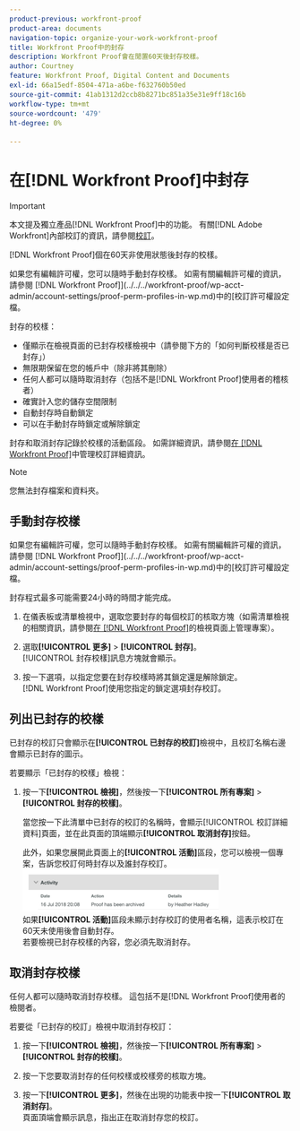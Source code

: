 ```yaml
---
product-previous: workfront-proof
product-area: documents
navigation-topic: organize-your-work-workfront-proof
title: Workfront Proof中的封存
description: Workfront Proof會在閒置60天後封存校樣。
author: Courtney
feature: Workfront Proof, Digital Content and Documents
exl-id: 66a15edf-8504-471a-a6be-f632760b50ed
source-git-commit: 41ab1312d2ccb8b8271bc851a35e31e9ff18c16b
workflow-type: tm+mt
source-wordcount: '479'
ht-degree: 0%

---
```


# 在[!DNL Workfront Proof]中封存

>[!IMPORTANT]
>
>本文提及獨立產品[!DNL Workfront Proof]中的功能。 有關[!DNL Adobe Workfront]內部校訂的資訊，請參閱[校訂](../../../review-and-approve-work/proofing/proofing.md)。

[!DNL Workfront Proof]個在60天非使用狀態後封存的校樣。

如果您有編輯許可權，您可以隨時手動封存校樣。 如需有關編輯許可權的資訊，請參閱 [!DNL Workfront Proof]](../../../workfront-proof/wp-acct-admin/account-settings/proof-perm-profiles-in-wp.md)中的[校訂許可權設定檔。

封存的校樣：

* 僅顯示在檢視頁面的已封存校樣檢視中（請參閱下方的「如何判斷校樣是否已封存」）
* 無限期保留在您的帳戶中（除非將其刪除）
* 任何人都可以隨時取消封存（包括不是[!DNL Workfront Proof]使用者的稽核者）
* 確實計入您的儲存空間限制
* 自動封存時自動鎖定
* 可以在手動封存時鎖定或解除鎖定

封存和取消封存記錄於校樣的活動區段。 如需詳細資訊，請參閱[在 [!DNL Workfront Proof]](../../../workfront-proof/wp-work-proofsfiles/manage-your-work/manage-proof-details.md)中管理校訂詳細資訊。

>[!NOTE]
>
>您無法封存檔案和資料夾。

## 手動封存校樣

如果您有編輯許可權，您可以隨時手動封存校樣。 如需有關編輯許可權的資訊，請參閱 [!DNL Workfront Proof]](../../../workfront-proof/wp-acct-admin/account-settings/proof-perm-profiles-in-wp.md)中的[校訂許可權設定檔。

封存程式最多可能需要24小時的時間才能完成。

1. 在儀表板或清單檢視中，選取您要封存的每個校訂的核取方塊（如需清單檢視的相關資訊，請參閱[在 [!DNL Workfront Proof]](../../../workfront-proof/wp-work-proofsfiles/manage-your-work/manage-items-on-views-page.md)的檢視頁面上管理專案）。

1. 選取&#x200B;**[!UICONTROL 更多]** > **[!UICONTROL 封存]**。\
   [!UICONTROL 封存校樣]訊息方塊就會顯示。

1. 按一下選項，以指定您要在封存校樣時將其鎖定還是解除鎖定。\
   [!DNL Workfront Proof]使用您指定的鎖定選項封存校訂。

## 列出已封存的校樣

已封存的校訂只會顯示在&#x200B;**[!UICONTROL 已封存的校訂]**&#x200B;檢視中，且校訂名稱右邊會顯示已封存的圖示。

若要顯示「已封存的校樣」檢視：

1. 按一下&#x200B;**[!UICONTROL 檢視]**，然後按一下&#x200B;**[!UICONTROL 所有專案]** > **[!UICONTROL 封存的校樣]**。

   當您按一下此清單中已封存的校訂的名稱時，會顯示[!UICONTROL 校訂詳細資料]頁面，並在此頁面的頂端顯示&#x200B;**[!UICONTROL 取消封存]**&#x200B;按鈕。

   此外，如果您展開此頁面上的&#x200B;**[!UICONTROL 活動]**&#x200B;區段，您可以檢視一個專案，告訴您校訂何時封存以及誰封存校訂。\
   ![Archived_proof_Activity_expanded.png](assets/archived-proof-activity-expanded-350x77.png)\
   如果&#x200B;**[!UICONTROL 活動]**&#x200B;區段未顯示封存校訂的使用者名稱，這表示校訂在60天未使用後會自動封存。\
   若要檢視已封存校樣的內容，您必須先取消封存。

## 取消封存校樣

任何人都可以隨時取消封存校樣。 這包括不是[!DNL Workfront Proof]使用者的檢閱者。

若要從「已封存的校訂」檢視中取消封存校訂：

1. 按一下&#x200B;**[!UICONTROL 檢視]**，然後按一下&#x200B;**[!UICONTROL 所有專案]** > **[!UICONTROL 封存的校樣]**。

1. 按一下您要取消封存的任何校樣或校樣旁的核取方塊。
1. 按一下&#x200B;**[!UICONTROL 更多]**，然後在出現的功能表中按一下&#x200B;**[!UICONTROL 取消封存]**。\
   頁面頂端會顯示訊息，指出正在取消封存您的校訂。
